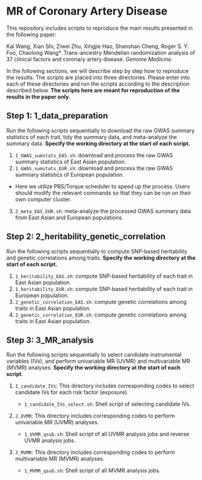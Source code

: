 # MR of Coronary Artery Disease

This repository includes scripts to reproduce the main results presented in the following paper:

Kai Wang, Xian Shi, Ziwei Zhu, Xingjie Hao, Shanshan Cheng, Roger S. Y. Foo, Chaolong Wang*. Trans-ancestry Mendelian randomization analysis of 37 clinical factors and coronary artery disease. *Genome Medicine*.

In the following sections, we will describe step by step how to reproduce the results. The scripts are placed into three directories. Please enter into each of these directories and run the scripts according to the description described below. **The scripts here are meant for reproduction of the results in the paper only.**

## Step 1: 1_data_preparation

Run the following scripts sequentially to download the raw GWAS summary statistics of each trait, tidy the summary data, and meta-analyze the summary data. **Specify the working directory at the start of each script.**

1. `1_GWAS_sumstats_EAS.sh`: download and process the raw GWAS summary statistics of East Asian population.
2. `1_GWAS_sumstats_EUR.sh`: download and process the raw GWAS summary statistics of European population.

- Here we utilize PBS/Torque scheduler to speed up the process. Users should modify the relevant commands so that they can be run on their own computer cluster.

3. `2_meta_EAS_EUR.sh`: meta-analyze the processed GWAS summary data from East Asian and European populations.

## Step 2: 2_heritability_genetic_correlation

Run the following scripts sequentially to compute SNP-based heritability and genetic correlations among traits. **Specify the working directory at the start of each script.**

1. `1_heritability_EAS.sh`: compute SNP-based heritability of each trait in East Asian population.
2. `1_heritability_EUR.sh`: compute SNP-based heritability of each trait in European population.
3. `2_genetic_correlation_EAS.sh`: compute genetic correlations among traits in East Asian population.
4. `2_genetic_correlation_EUR.sh`: compute genetic correlations among traits in East Asian population.

## Step 3: 3_MR_analysis

Run the following scripts sequentially to select candidate instrumental variables (IVs), and perform univariable MR (UVMR) and multivariable MR (MVMR) analyses. **Specify the working directory at the start of each script**.

1. `1_candidate_IVs`: This directory includes corresponding codes to select candidate IVs for each risk factor (exposure).

   - `1_candidate_IVs_select.sh`: Shell script of selecting candidate IVs.
2. `2_UVMR`: This directory includes corresponding codes to perform univariable MR (UVMR) analyses.

   * `1_UVMR_qsub.sh`: Shell script of all UVMR analysis jobs and reverse UVMR analysis jobs.
3. `3_MVMR`: This directory includes corresponding codes to perform multivariable MR (MVMR) analyses.

   * `1_MVMR_qsub.sh`: Shell script of all MVMR analysis jobs.
